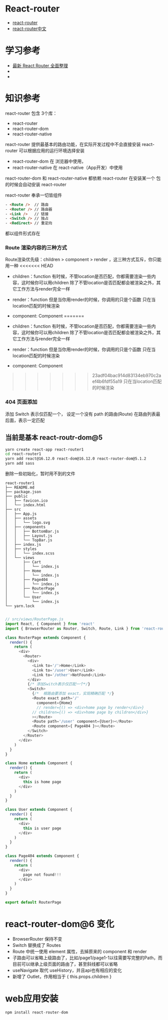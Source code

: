 # React-router
- [react-router](https://v5.reactrouter.com/web/guides/quick-start)
- [react-router中文](https://react-guide.github.io/react-router-cn/index.html)

# 学习参考
- [最新 React Router 全面整理](https://zhuanlan.zhihu.com/p/101129994)
- [](https://juejin.cn/post/6844904093694033927)
- [](https://juejin.cn/post/6854573220470013966)

# 知识参考
react-router 包含 3个库：
- react-router
- react-router-dom
- react-router-native

react-router 提供最基本的路由功能，在实际开发过程中不会直接安装 react-router
可以根据应用的运行环境选择安装
- react-router-dom    在 浏览器中使用，
- react-router-native 在 react-native（App开发）中使用

react-router-dom 和 react-router-native 都依赖 react-router
在安装某一个 包的时候会自动安装 react-router

react-router 奉承一切皆组件
``` html
- <Route />  // 路由
- <Router /> // 路由器
- <Link />   // 链接
- <Switch /> // 独占
- <Redirect> // 重定向
```
都以组件形式存在

### Route 渲染内容的三种⽅式
Route渲染优先级：children > component > render ，这三种⽅式互斥，你只能⽤⼀种
<<<<<<< HEAD

- children：function
有时候，不管location是否匹配，你都需要渲染⼀些内容，这时候你可以⽤children
除了不管location是否匹配都会被渲染之外，其它⼯作⽅法与render完全⼀样

- render：function
但是当你⽤render的时候，你调⽤的只是个函数
只在当location匹配的时候渲染

- component: Component
=======

- children：function
有时候，不管location是否匹配，你都需要渲染⼀些内容，这时候你可以⽤children
除了不管location是否匹配都会被渲染之外，其它⼯作⽅法与render完全⼀样

- render：function
但是当你⽤render的时候，你调⽤的只是个函数
只在当location匹配的时候渲染

- component: Component
>>>>>>> 23adf04bac914d83134eb970c2aef4b6fdf55a19
只在当location匹配的时候渲染

### 404 页面添加
添加 Switch 表示仅匹配⼀个， 设定⼀个没有 path 的路由(Route) 在路由列表最后⾯，表示⼀定匹配


## 当前是基本 react-routr-dom@5

``` bash
yarn create react-app react-router1
cd react-router1
yarn add react@16.12.0 react-dom@16.12.0 react-router-dom@5.1.2
yarn add sass
```

删除一些初始化，暂时用不到的文件

```
react-router1
├── README.md
├── package.json
├── public
│   ├── favicon.ico
│   └── index.html
├── src
│   ├── App.js
│   ├── assets
│   │   └── logo.svg
│   ├── components
│   │   ├── BottomBar.js
│   │   ├── Layout.js
│   │   └── TopBar.js
│   ├── index.js
│   ├── styles
│   │   └── index.scss
│   └── views
│       ├── Cart
│       │   └── index.js
│       ├── Home
│       │   └── index.js
│       ├── Page404
│       │   └── index.js
│       ├── RouterPage
│       │   └── index.js
│       └── User
│           └── index.js
└── yarn.lock
```

``` js

```

``` js
// src/views/RouterPage.js
import React, { Component } from 'react'
import { BrowserRouter as Router, Switch, Route, Link } from 'react-router-dom'

class RouterPage extends Component {
  render() {
    return (
      <div>
        <Router>
          <div>
            <Link to='/'>Home</Link>
            <Link to='/user'>User</Link>
            <Link to='/other'>NotFound</Link>
          </div>
          {/* 添加Switch表示仅匹配⼀个*/}
          <Switch>
            {/*  根路由要添加 exact，实现精确匹配 */}
            <Route exact path='/'
              component={Home}
              // render={() => <div>home page by render</div>}
            // children={() => <div>home page by children</div>}
            ></Route>
            <Route path='/user' component={User}></Route>
            <Route component={ Page404 }></Route>
          </Switch>
        </Router>
      </div>
    )
  }
}

class Home extends Component {
  render() {
    return (
      <div>
        this is home page
      </div>
    )
  }
}

class User extends Component {
  render() {
    return (
      <div>
        this is user page
      </div>
    )
  }
}

class Page404 extends Component {
  render() {
    return (
      <div>
        page not found!!!
      </div>
    )
  }
}

export default RouterPage
```

# react-router-dom@6 变化
- BrowserRouter 保持不变
- Switch 替换成了 Routes
- Route 中统一使用 element 属性，去掉原来的 component 和 render
- 子路由可以省略上级路由了，比如/page1/page1-1以往需要写完整的Path，而目前可以继承上级页面的路由了，甚至斜线都可以省略
- useNavigate 取代 useHistory，并且api也有相应的变化
- 新增了 Outlet，作用相当于 { this.props.children }

# web应用安装
``` js
npm install react-router-dom
```
